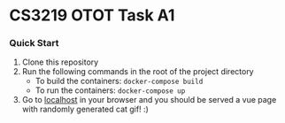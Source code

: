 # CS3219 OTOT Task A1

### Quick Start

1. Clone this repository
2. Run the following commands in the root of the project directory
    - To build the containers: `docker-compose build`
    - To run the containers: `docker-compose up`
3. Go to [localhost](http://localhost/) in your browser and you should be served a vue page with randomly generated cat gif! :)
